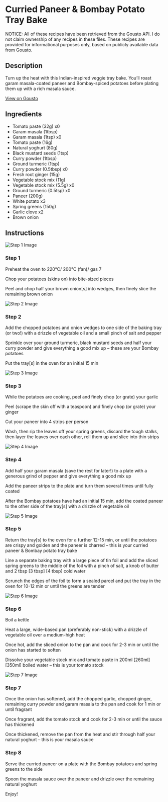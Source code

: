 # Curried Paneer & Bombay Potato Tray Bake

NOTICE: All of these recipes have been retrieved from the Gousto API. I do not claim ownership of any recipes in these files. These recipes are provided for informational purposes only, based on publicly available data from Gousto.

## Description

Turn up the heat with this Indian-inspired veggie tray bake. You’ll roast garam masala-coated paneer and Bombay-spiced potatoes before plating them up with a rich masala sauce. 

[View on Gousto](https://www.gousto.co.uk/recipes/cookbook/curried-paneer-bombay-potato-tray-bake-with-masala-sauce)

## Ingredients

- Tomato paste (32g) x0
- Garam masala (1tbsp)
- Garam masala (1tsp) x0
- Tomato paste (16g)
- Natural yoghurt (80g)
- Black mustard seeds (1tsp)
- Curry powder (1tbsp)
- Ground turmeric (1tsp)
- Curry powder (0.5tbsp) x0
- Fresh root ginger (15g)
- Vegetable stock mix (11g)
- Vegetable stock mix (5.5g) x0
- Ground turmeric (0.5tsp) x0
- Paneer (200g)
- White potato x3
- Spring greens (150g)
- Garlic clove x2
- Brown onion

## Instructions

![Step 1 Image](https://production-media.gousto.co.uk/cms/recipe-step-image/Step-1-7-1699434889303-x200.jpg)

### Step 1

Preheat the oven to 220°C/ 200°C (fan)/ gas 7

Chop your potatoes (skins on) into bite-sized pieces

Peel and chop half your brown onion[s] into wedges, then finely slice the remaining brown onion

![Step 2 Image](https://production-media.gousto.co.uk/cms/recipe-step-image/Step-2-8-1699434901703-x200.jpg)

### Step 2

Add the chopped potatoes and onion wedges to one side of the baking tray (or two!) with a drizzle of vegetable oil and a small pinch of salt and pepper

Sprinkle over your ground turmeric, black mustard seeds and half your curry powder and give everything a good mix up – these are your Bombay potatoes

Put the tray[s] in the oven for an initial 15 min

![Step 3 Image](https://production-media.gousto.co.uk/cms/recipe-step-image/Step-3-7-1699434908757-x200.jpg)

### Step 3

While the potatoes are cooking, peel and finely chop (or grate) your garlic

Peel (scrape the skin off with a teaspoon) and finely chop (or grate) your ginger

Cut your paneer into 4 strips per person

Wash, then rip the leaves off your spring greens, discard the tough stalks, then layer the leaves over each other, roll them up and slice into thin strips

![Step 4 Image](https://production-media.gousto.co.uk/cms/recipe-step-image/Step-4-7-1699434928235-x200.jpg)

### Step 4

Add half your garam masala (save the rest for later!) to a plate with a generous grind of pepper and give everything a good mix up

Add the paneer strips to the plate and turn them several times until fully coated

After the Bombay potatoes have had an initial 15 min, add the coated paneer to the other side of the tray[s] with a drizzle of vegetable oil

![Step 5 Image](https://production-media.gousto.co.uk/cms/recipe-step-image/Step-5-7-1699434933313-x200.jpg)

### Step 5

Return the tray[s] to the oven for a further 12-15 min, or until the potatoes are crispy and golden and the paneer is charred – this is your curried paneer & Bombay potato tray bake

Line a separate baking tray with a large piece of tin foil and add the sliced spring greens to the middle of the foil with a pinch of salt, a knob of butter and 2 tbsp <span class="text-purple">[3 tbsp]</span> <span class="text-danger">[4 tbsp]</span> cold water

Scrunch the edges of the foil to form a sealed parcel and put the tray in the oven for 10-12 min or until the greens are tender

![Step 6 Image](https://production-media.gousto.co.uk/cms/recipe-step-image/Step-6-7-1699434942616-x200.jpg)

### Step 6

Boil a kettle

Heat a large, wide-based pan (preferably non-stick) with a drizzle of vegetable oil over a medium-high heat

Once hot, add the sliced onion to the pan and cook for 2-3 min or until the onion has started to soften

Dissolve your vegetable stock mix and tomato paste in 200ml<span class="text-purple"> [260ml]</span> <span class="text-danger">[350ml] </span>boiled water – this is your tomato stock

![Step 7 Image](https://production-media.gousto.co.uk/cms/recipe-step-image/Step-7-7-1699434949349-x200.jpg)

### Step 7

Once the onion has softened, add the chopped garlic, chopped ginger, remaining curry powder and garam masala to the pan and cook for 1 min or until fragrant

Once fragrant, add the tomato stock and cook for 2-3 min or until the sauce has thickened

Once thickened, remove the pan from the heat and stir through half your natural yoghurt – this is your masala sauce

### Step 8

Serve the curried paneer on a plate with the Bombay potatoes and spring greens to the side

Spoon the masala sauce over the paneer and drizzle over the remaining natural yoghurt

Enjoy!

